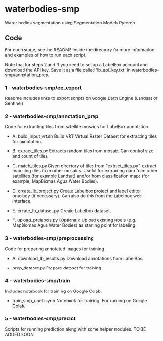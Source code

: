 # waterbodies-smp
Water bodies segmentation using Segmentation Models Pytorch

## Code

For each stage, see the README inside the directory for more information and examples of how to run each script.

Note that for steps 2 and 3 you need to set up a LabelBox account and download the API key. Save it as a file called 'lb_api_key.txt' in waterbodies-smp/annotation_prep.


### 1 - waterbodies-smp/ee_export

Readme includes links to export scripts on Google Earth Engine (Landsat or Sentinel)


### 2 - waterbodies-smp/annotation_prep

Code for extracting tiles from satellite mosaics for LabelBox annotation

- A. build_input_vrt.sh
Build VRT Virtual Raster Dataset for extracting tiles for annotation.

- B. extract_tiles.py
Extracts random tiles from mosaic. Can control size and count of tiles.

- C. match_tiles.py
Given directory of tiles from "extract_tiles.py", extract matching tiles from other mosaics.
    Useful for extracting data from other satellites (for example Landsat) and/or from 
    classification maps (for example, MapBiomas Agua Water Bodies).

- D. create_lb_project.py
Create Labelbox project and label editor ontology (if necessary). Can also do this from
    the Labelbox web interface.

- E. create_lb_dataset.py
Create Labelbox dataset.

- F. upload_prelabels.py
(Optional): Upload existing labels (e.g. MapBiomas Agua Water Bodies) as starting point
    for labeling.


### 3 - waterbodies-smp/preprocessing

Code for preparing annotated images for training

- A. download_lb_results.py
Download annotations from LabelBox.

- prep_dataset.py
Prepare dataset for training.


### 4 - waterbodies-smp/train

Includes notebook for training on Google Colab.

- train_smp_unet.ipynb
Notebook for training. For running on Google Colab.


### 5 - waterbodies-smp/predict

Scripts for running prediction along with some helper modules.
TO BE ADDED SOON
